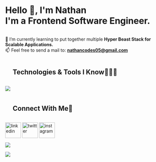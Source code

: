 <!--h1 without bottom border-->
<h1 style="display: inline-block">Hello 👋, I'm Nathan <br /> I'm a Frontend Software Engineer. </h1>

<!--Intro start-->
<div>
  
  🌱 I’m currently learning to put together multiple **Hyper Beast Stack for Scalable Applications.** <br />
  📫 Feel free to send a mail to: **nathancodes05@gmail.com**
</div>
<!--Intro end-->

<!--h1 without bottom border-->
<div id="user-content-toc">
  <ul>
    <summary><h2 style="display: inline-block">Technologies & Tools I Know👨🏻‍💻</h2></summary>
  </ul>
</div>
<!--tech stack icons-->
<p>
  <a href="https://skillicons.dev">
    <img src="https://skillicons.dev/icons?i=git,scss,github,js,ts,react,tailwind,nodejs,expressjs,mongodb,vscode&perline=14" />
  </a>
</p>

<div>

</div>

<!-- Connect with me -->
<!--h2 without bottom border-->
<div id="user-content-toc">
  <ul>
    <summary><h2 style="display: inline-block">Connect With Me🤝</h2></summary>
  </ul>
</div>


<!--icons and links-->
<p>
<a href="[https://www.linkedin.com/in/1010nishant/](https://www.linkedin.com/in/nathaniel-joseph-8b172a291/)" target="blank"><img align="center" src="https://user-images.githubusercontent.com/88904952/234979284-68c11d7f-1acc-4f0c-ac78-044e1037d7b0.png" alt="linkedin" height="50" width="50" /></a>
<a href="[https://twitter.com/1010nishant](https://twitter.com/nathanCodes05)" target="blank"><img align="center" src="https://user-images.githubusercontent.com/88904952/234980676-61bfb021-ecc8-48f7-88e6-34c1b06c4a58.png" alt="twitter" height="50" width="50" /></a> 
<a href="[https://www.instagram.com/nishant.jangir.1010/](https://www.instagram.com/nathancodes05/)" target="blank"><img align="center" src="https://user-images.githubusercontent.com/88904952/234981169-2dd1e58f-4b7e-468c-8213-034ba62156c3.png" alt="instagram" height="50" width="50" /></a>
  
</p>



<!--profile visit count-->
<div>
  
[![](https://visitcount.itsvg.in/api?id=joeCodes05&icon=3&color=6)](https://visitcount.itsvg.in)
  
</div>

<!--horizontal divider(gradiant)-->
<img src="https://user-images.githubusercontent.com/73097560/115834477-dbab4500-a447-11eb-908a-139a6edaec5c.gif">
